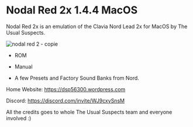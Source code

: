 # Nodal Red 2x 1.4.4 MacOS
Nodal Red 2x is an emulation of the Clavia Nord Lead 2x for MacOS by The Usual Suspects.

![nodal red 2 - copie](https://github.com/user-attachments/assets/6008bfdd-6a48-4878-b34f-d2f8307b270f)

- ROM

- Manual

- A few Presets and Factory Sound Banks from Nord.

Home Website: https://dsp56300.wordpress.com

Discord: https://discord.com/invite/WJ9cxySnsM

All the credits goes to whole The Usual Suspects team and everyone involved :)
